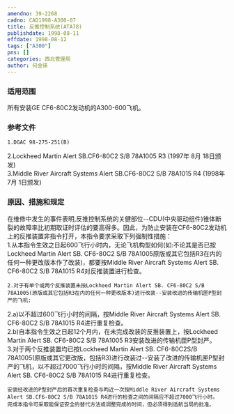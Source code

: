 ```yaml
---
amendno: 39-2268  
cadno: CAD1998-A300-07  
title: 反推控制系统(ATA78)  
publishdate: 1998-08-11  
effdate: 1998-08-12  
tags: ["A300"]  
pns: []  
categories: 西北管理局  
author: 何金徕  
---
```

  
### 适用范围  
所有安装GE CF6-80C2发动机的A300-600飞机。  
  
<!--more-->  
### 参考文件  
    1.DGAC 98-275-251(B)  
2.Lockheed Martin Alert SB.CF6-80C2 S/B 78A1005 R3 (1997年 8月 18日颁发)  
    3.Middle River Aircraft Systems Alert SB.CF6-80C2 S/B 78A1015 R4 (1998年 7月 1日颁发)  
  
### 原因、措施和规定  
在维修中发生的事件表明,反推控制系统的关健部位--CDU(中央驱动组件)锥体断裂的故障率比初期取证时评估的要高得多。因此，为防止安装在CF6-80C2发动机上的反推装置非指令打开，本指令要求采取下列强制性措施：  
    1.从本指令生效之日起600飞行小时内，无论飞机构型如何(如:不论其是否已按Lockheed Martin Alert SB. CF6-80C2 S/B 78A1005原版或其它包括R3在内的任何一种更改版本作了改装)，都要按Middle River Aircraft Systems Alert SB. CF6-80C2 S/B 78A1015 R4对反推装置进行检查。  
  
    2.对于有单个或两个反推装置未按Lockheed Martin Alert SB. CF6-80C2 S/B 78A1005(原版或其它包括R3在内的任何一种更改版本)进行改装--安装改进的传输机匣P型封严的飞机:  
2.a)以不超过600飞行小时的间隔，按Middle River Aircraft Systems Alert SB. CF6-80C2 S/B 78A1015 R4进行重复检查。  
    2.b)自本指令生效之日起12个月内，在未完成改装的反推装置上，按Lockheed Martin Alert SB. CF6-80C2 S/B 78A1005 R3安装改进的传输机匣P型封严。  
    3.对于两个反推装置均已按Lockheed Martin Alert SB. CF6-80C2S/B 78A1005(原版或其它更改版，包括R3)进行改装过--安装了改进的传输机匣P型封严的飞机，以不超过7000飞行小时的间隔，按Middle River Aircraft Systems Alert SB. CF6-80C2 S/B 78A1015 R4进行重复检查。  
  
    安装经改进的P型封严后的首次重复检查与昀近一次按Middle River Aircraft Systems Alert SB.CF6-80C2 S/B 78A1015 R4进行的检查之间的间隔应不超过7000飞行小时。  
    完成本指令可采取能保证安全的替代方法或调整完成的时间，但必须得到适航当局的批准。  
